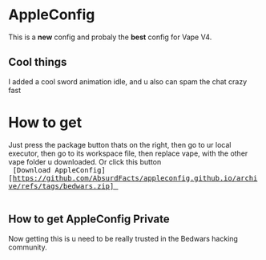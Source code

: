 # AppleConfig
This is a **new** config and probaly the **best** config for Vape V4.
## Cool things
I added a cool sword animation idle, and u also can spam the chat crazy fast
# How to get
Just press the package button thats on the right, then go to ur local executor, then go to its workspace file, then replace vape, with the other vape folder u downloaded.
Or click this button <kbd> <br> [Download AppleConfig][https://github.com/AbsurdFacts/appleconfig.github.io/archive/refs/tags/bedwars.zip] <br> </kbd>
## How to get AppleConfig Private
Now getting this is u need to be really trusted in the Bedwars hacking community.

